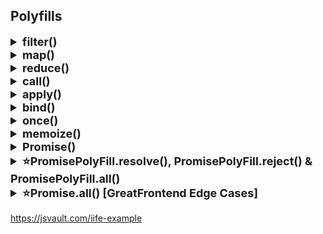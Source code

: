 ## Polyfills

<details >
 <summary style="font-size: large; font-weight: bold">filter()</summary>

https://www.greatfrontend.com/questions/javascript/array-filter?list=one-week

Basic Solution:
```js
Array.prototype.myFilter = function(cb) {
    let temp = [];
    for(let i = 0; i < this.length; i++){
        if(cb(this[i], i, this)){
            temp.push(this[i]);
        }
    }
    
    return temp;
}
```

Solution Covering Edge Cases:
```js
Array.prototype.myFilter = function (callbackFn, thisArg) {
  let res = [];

  for(let i = 0; i < this.length; i++){
    if(
       // Ignore index if value is not defined for index (e.g. in sparse arrays [1, 2, , 4]).
      Object.hasOwn(this, i) && 
        // Some callback functions may require  element, index, array, and this. 
      callbackFn.call(thisArg, this[i], i, this)
      ){
        res.push(this[i]);
      }
  }

  return res;
};
```
Edge Case:
1. Passing the `index` and `array` to the filter callback.
   TestCase:
```js
const isSquareEven = (_: any, index: number, array: Array<any>) =>
  (array[index] * array[index]) % 2 === 0;

test('reducer uses array argument when provided', () => {
    expect([1, 2, 3, 4].myFilter(isSquareEven)).toStrictEqual([2, 4]);
});
```

2. Invoking the filter callback with the correct `this` if `thisArg` is specified.
3. Sparse arrays, e.g. `[1, 2, , 4]`. The empty values should be ignored while traversing the array.
</details>



<details >
 <summary style="font-size: large; font-weight: bold">map()</summary>

https://www.greatfrontend.com/questions/javascript/array-map

**Basic Solution:**
```js
// arr.map((num, i, arr) => {})
Array.prototype.myMap = function(cb) {
    let temp = [];
    
    for(let i = 0; i < this.length; i++){
        temp.push(cb(this[i], i, this));
    }
    
    return temp;
}
```

Inside the loop, we call the callback function with three arguments:
- `this[i]`: The current element of the array.
- `i`: The index of the current element.
- `this`: The original array (useful for methods that need context).

Usage
```js
const nums = [1,2,3,4];

const multiplyThree = nums.myMap((num, i, arr) => {
    return num * 3;
})

console.log(multiplyThree);
```

In TypeScript

```ts
Array.prototype.map<T, U>(callback: (value: T, index: number, array: T[]) => U): U[] {
    const newArray: U[] = [];
    for (let i = 0; i < this.length; i++) {
      newArray.push(callback(this[i], i, this));
    }
    return newArray;
  }
```


**Solution Covering Edge Cases:**
```js
Array.prototype.myMap = function (callbackFn, thisArg) {
    let res = [];

    for(let i = 0; i < this.length; i++){
        if(Object.hasOwn(this, i))
            res[i] = callbackFn.call(thisArg, this[i], i, this);
    }

    return res;
};
```

Edges Cases:
- Passing the `index` and `array` to the map callback.
- Calling the map callback with the correct this if `thisArg` is specified.
- Sparse arrays (e.g. `[1, 2, , 4]`). The empty values should be ignored while traversing the array.
</details>






<details >
 <summary style="font-size: large; font-weight: bold">reduce()</summary>

https://www.greatfrontend.com/questions/javascript/array-reduce

Basic Solution:
```js
// arr.reduce((accumulator, curr, i, arr) => {}, initialValue)
Array.prototype.myReduce = function(cb, initialValue){
    var accumulator = initialValue;
    
    for(let i = 0; i < this.length; i++){
        //checking accumulator first is important because
        //if we don't have initialValue, accumulator will be undefined
        accumulator = accumulator ? cb(accumulator, this[i], i, this) : this[i];
    }
    
    return accumulator;
}
```

Covering Edge Cases:
```js
Array.prototype.myReduce = function (callbackFn, initialValue) {
  let acc = initialValue;
  let i = 0;

  if((initialValue === undefined || initialValue === null)){
    if(this.length > 0){
      acc = this[0];
      i++;
    }
    else
      throw new Error("Invalid call")
  }
    

  for(; i < this.length; i++){
    //for handling sparse array value
    if(Object.hasOwn(this, i))
      acc = callbackFn(acc,this[i], i, this);
  }

  return acc;
};
```

**Edge Cases:**
- Empty array, with and without the `initialValue` argument.
- Single-value array, with and without the `initialValue` argument.
- Passing the `index` and `array` to the reducer callback.
- Sparse arrays, e.g. `[1, 2, , 4]`. The empty values should be ignored while traversing the array.
</details>

<details >
 <summary style="font-size: large; font-weight: bold">call()</summary>

https://www.greatfrontend.com/questions/javascript/function-call
```js
Function.prototype.myCall = function (context = {}, ...args) {
    if(typeof this !== 'function' || !this)
        throw new Error('Invalid call');

    /** If nothing is provided for context then
     * above empty param will fill the context
     * variable with {}.
     * But if explicitly null or undefined is given
     * then below code will fill {}
     */
    if(!context)
        context = {};

    context.fn = this;
    return context.fn(...args);
};
```


In the given code, `this` refers to the function on which `myCall` is being invoked. This is because `myCall` is added to the `Function.prototype`, meaning it becomes a method that can be called on any function.

### Example Usage:

Suppose you have a function `greet`:

```javascript
function greet(message) {
    console.log(`${message}, ${this.name}`);
}
```

You can use `myCall` to call `greet` with a specific context:

```javascript
const person = { name: 'Alice' };

greet.myCall(person, 'Hello');  // Output: "Hello, Alice"
```

In this example:
- `this` inside `myCall` refers to the `greet` function.
- `context` is the `person` object `{ name: 'Alice' }`.
- `context.fn = this` assigns the `greet` function to `context.fn`.
- `context.fn(...args)` calls the `greet` function with `person` as the context and `'Hello'` as the argument.
We can use same logic like GF function called by BF, hence `this` will point to BF object

**Note:** _With `call()` function, we are trying to make sure our provided function
is called in the **context of a provided object**. Therefore, we defined our 
provided function inside a given context object then try to execute it._

**Other Solutions:**
1. 
```js
Function.prototype.myCall = function (context ={}, ...arg) {
return this.bind(context)(...arg);
};
```
```js
Function.prototype.myCall = function (context ={}, ...arg) {
return this.bind(context, ...arg)();
};
```
```js
Function.prototype.myCall = function (context ={}, ...arg) {
return this.apply(context, [...arg]);
};
```
</details>

<details >
 <summary style="font-size: large; font-weight: bold">apply()</summary>

https://www.greatfrontend.com/questions/javascript/function-apply
```js
Function.prototype.myApply = function (context = {}, args = []) {
    if(typeof this !== 'function')
        throw new Error('Invalid Call');

    if(!Array.isArray(args))
        throw new Error("args must be array");

    if(!context)
        context = {};

    context.fn = this;
    return context.fn(...args);
};
```

Here last return line is very important if you don't spread arguments
then you get below error
![img_1.png](img_1.png)
Testcase Used:
```js
import './function-apply';

describe('Function.prototype.myApply', () => {
  function sum(...args: Array<number>) {
    return args.reduce((acc, num) => acc + num, 0);
  }

  test('with a parameter', () => {
    expect(sum.myApply(null, [1])).toBe(1);
  });
});
```

**Reason:** When you use `context.fn(args)`, you're passing the `args` array as a single argument, rather than spreading it out as individual arguments

**Other Solution:**
1. 
```js
Function.prototype.myApply = function (context = {}, argArray = []) {
  return this.bind(context)(...argArray);
};
```
2. Or you can also pass the argArray into bind() before executing it.
```js
Function.prototype.myApply = function (context = {}, argArray = []) {
  return this.bind(context, ...argArray)();
};
```
3.
```js
Function.prototype.myApply = function (context = {}, argArray = []) {
  return this.call(context, ...argArray);
};
```
</details>

<details >
 <summary style="font-size: large; font-weight: bold">bind()</summary>

https://www.greatfrontend.com/questions/javascript/function-bind
More Accurate Solution:
```js
Function.prototype.myBind = function (context = {}, ...initialArgs) {
  if(typeof this !== 'function')
    throw new Error("Invalid Call");

  if(!context)
    context = {};

  context.fn = this;

  return function(...newArgs){
    return context.fn(...initialArgs,...newArgs);
  }
};
```

Basic Solution:
```js
Function.prototype.myBind = function(context = {}, ...args){
    if(typeof this !== 'function'){
        throw new TypeError(this + 'cannot be bound as its not callable');
    }
    
    context.fn = this;
    return function(...newArgs){
        return context.fn(...args, ...newArgs);
    }
}
```

Check `once()` function explanation and try to execute above in browser with below
break point to understand this better
![img_8.png](images/img_8.png)


**Other Solutions:**
Look in greatfrontend solutions
</details>

<details >
 <summary style="font-size: large; font-weight: bold">once()</summary>

https://www.greatfrontend.com/questions/javascript/once

Solution-1:
```js
function once(func, context){
    let ran;
    
    return function() {
        if(func) {
            ran = func.apply(context || this, arguments);
            func = null;
        }
        
        return ran;
    };
}
```

My Solution:
```js
export default function once(func, context) {
  let ran;

   return function(...args) {
    if(!ran){
      ran = func.apply(context || this, args);
    }

    return ran;
   }
}
```

Usage
```js
const hello = once((a,b) => console.log("hello", a, b));

hello(1,2);
hello(2,3);
```
![img.png](img.png)

<details >
 <summary style="font-size: small; font-weight: bold">My Explanation</summary>

I have added different break-points and they will stop the code
when we hit them.

1. Memory Creation Phase👇🏻
<br>
We have `hello` stored with value `<value unavailable>` and `once`
is stored with its code
![img_1.png](images/img_1.png)

2. Code Execution Phase, we start with line 15 straight. Push the `once` in `Call Stack`
After line 15 execute we hit line 3 break-point and below are values we have
![img_2.png](images/img_2.png)

3. Next we hit line-17, before this line execution we have 
`hello` function under the script with closure.
Call stack have Global execution context right now
![img_3.png](images/img_3.png)

4. Next when line-17 start executing we first hit line-7 breakpoint, since we are trying to 
execute returned anonymous function by `once` function.
Call stack hold this anonymous function 
![img_4.png](images/img_4.png)

6. Once line-7 execute we move to next break-point line-11. Now our `closure` `func` becomes `null`
![img_5.png](images/img_5.png)

7. Next we hit line-11 again, as `closure` `func` was set to `null` previously hence we didn't 
go into the if condition. We can also confirm the func value from below screenshot
![img_6.png](images/img_6.png)

8. finally everything clear up from Call stack and memory
![img_7.png](images/img_7.png)
</details>

<details >
 <summary style="font-size: small; font-weight: bold">Gemini's Explanation</summary>

I'd be glad to explain the code line by line, including closure creation and state changes:

**Line 1:**

```javascript
function once(func, context) {
```

- **Function declaration:** This line declares a function named `once`.
- **Parameters:** The function takes two parameters:
    - `func`: This is expected to be a function that will be executed only once.
    - `context` (optional): This is an optional parameter that specifies the context (`this` value) in which `func` should be called. If not provided, `this` will refer to the function where `once` is called.

**Line 2:**

```javascript
let ran;
```

- **Variable declaration:** A variable named `ran` is declared inside the `once` function with `let`. This variable will be used to store the return value of `func` if it has been executed. It is initially set to `undefined`.

**Line 3:**

```javascript
return function() {
```

- **Function return:** The `once` function returns another function (an inner function). This creates a closure.

**State after line 3:**

- At this point, the `once` function has not been executed yet. The `ran` variable is still `undefined`.

**Inner function (closure):**

The inner function returned by `once` is where the closure magic happens. It has access to the variables declared within the `once` function's scope (including `ran` and the arguments passed to `once`). This creates a closure because the inner function "remembers" the state of its outer function even when the outer function has finished executing.

**Lines 4-7 (inside the inner function):**

```javascript
if (func) {
  ran = func.apply(context || this, arguments);
  func = null;
}
return ran;
};
```

- **Conditional check:** This checks if `func` is still a function (not null). This ensures that `func` is executed only once.
- **Execution (if `func` is not null):**
    - `ran = func.apply(context || this, arguments);`: If `func` is not null, it's executed using `apply`. This allows you to specify the `context` (`this` value) and arguments for the function call.
        - `context || this`: If `context` is provided, it's used as the context for `func`. Otherwise, `this` refers to the object where the inner function is called.
        - `arguments`: The arguments passed to the inner function are used as arguments for `func`.
    - `func = null;`: After `func` is executed, it's set to `null` to prevent further execution.
- **Return:** The inner function returns the value stored in `ran` (the result of `func` if it was executed, or `undefined` otherwise).

**State after executing the inner function for the first time (hello(1, 2)):**

- `func` is now set to `null` inside the closure.
- `ran` holds the return value of `console.log("hello", 1, 2)`.

**State after executing the inner function for the second time (hello(2, 3)):**

- Since `func` is already `null`, the `if` condition fails, and `func` is not executed again.
- The inner function simply returns the previously stored value in `ran` (which remains the result of the first call).

**Output:**

The code will print "hello 1 2" only once, even though `hello` is called twice. This demonstrates how the closure ensures that `func` is executed at most once.
</details>
</details>

<details >
 <summary style="font-size: large; font-weight: bold">memoize()</summary>

https://www.greatfrontend.com/questions/javascript/memoize-ii

```js
function myMemoize(fn, context){
    const res = {};
    
    return function (...args){
       var argsCache = JSON.stringify(args);
       if(!res[argsCache]){
           res[argsCache] = fn.call(context || this, ...args);
       }
       return res[argsCache];
    }
}
```

Usage
```js
const clumsyProduct = (num1, num2) => {
    for(let i = 1; i <= 10000000; i++){}
    
    return num1 * num2;
}

const memoizedClumzyProduct = myMemioze(clumsyProduct);

console.log(memoizedClumzyProduct(2, 3));
console.log(memoizedClumzyProduct(2, 3));
```
</details>

<details >
 <summary style="font-size: large; font-weight: bold">Promise()</summary>

<details >
 <summary style="font-size: small; font-weight: bold">Stage-1</summary>

- Basic structure
- Asynchronous `.then()` execution


```js
// Create a Constructor Function
function PromisePolyFill(executor){
    let onResolve, onReject;

    function resolve(value){
        onResolve(value);
    }

    function reject(value){
        onReject(value);
    }

    this.then = function(callback){
        onResolve = callback;
        return this;
    }

    this.catch = function(callback){
        onReject = callback;
        return this;
    }

    executor(resolve, reject);
}


const examplePromise = new PromisePolyFill((res, rej) => {
    setTimeout(() => {
        res(2);
    }, 1000);
})

examplePromise.then((res) => {
    console.log("res : ", res)
}).catch((error) => {
    console.log("error : ", error)
});

```

- Try to run this in browser with break points you will get error for synchronous execution, as 
no `onResolve` function is defined when we try to execute the `.then()`

- Synchronous execution
![img_9.png](images/img_9.png)

- Asynchronous execution
![img_10.png](images/img_10.png)
</details>

<details >
 <summary style="font-size: small; font-weight: bold">Stage-2</summary>

- Synchronous `.then()` execution

```js
// Create a Constructor Function
function PromisePolyFill(executor){
    let onResolve,
        onReject,
        isFullfilled = false,
        isCalled,
        value;

    function resolve(val){
        isFullfilled = true;
        value = val;

        if(typeof onResolve === 'function'){
            onResolve(val);
            isCalled = true;
        }
    }

    function reject(val){
        onReject(val);
    }

    this.then = function(callback){
        onResolve = callback;

        if(isFullfilled && !isCalled){
            onResolve(value);
            isCalled = true;
        }
        return this;
    }

    this.catch = function(callback){
        onReject = callback;
        return this;
    }

    executor(resolve, reject);
}


const examplePromise = new PromisePolyFill((res, rej) => {
    // setTimeout(() => {
    res(2);

    // }, 1000);
})

examplePromise.then((res) => {
    console.log("res : ", res)
}).catch((error) => {
    console.log("error : ", error)
});
```
</details>


<details >
 <summary style="font-size: small; font-weight: bold">Stage-3</summary>

- Similarly do it for `reject` part

```js
// Create a Constructor Function
function PromisePolyFill(executor){
    let onResolve,
        onReject,
        isFullfilled = false,
        isRejected = false,
        isCalled,
        value;

    function resolve(val){
        isFullfilled = true;
        value = val;

        if(typeof onResolve === 'function'){
            onResolve(val);
            isCalled = true;
        }
    }

    function reject(val){
        isRejected = true;
        value = val;

        if(typeof onReject === 'function'){
            onReject(val);
            isCalled = true;
        }
    }

    this.then = function(callback){
        onResolve = callback;

        if(isFullfilled && !isCalled){
            onResolve(value);
            isCalled = true;
        }
        return this;
    }

    this.catch = function(callback){
        onReject = callback;

        if(isRejected && !isCalled){
            onReject(value);
            isCalled = true;
        }
        return this;
    }

    //Error Handling through `try` `catch` block for executor
    try{
        executor(resolve, reject);
    }
    catch(error){
        reject(error);
    }
}


const examplePromise = new PromisePolyFill((res, rej) => {
    // setTimeout(() => {
    rej(2);
    // }, 1000);
})

examplePromise.then((res) => {
    console.log("res : ", res)
}).catch((error) => {
    console.log("error : ", error)
});

```
</details>

Referred Video: https://youtu.be/Th3rZjfKKhI?si=q4-ACTNygFJqkEb7&t=1576
<br>
Referred Article: https://dev.to/vijayprwyd/polyfill-for-promises-1f0e
</details>





<details >
 <summary style="font-size: large; font-weight: bold">⭐PromisePolyFill.resolve(), PromisePolyFill.reject() & PromisePolyFill.all()</summary>

This is an important interview question, `promise` polyfill can be skipped but
this needs to be covered. 

Here we can use our own `promise` polyfill or use inbuilt `Promise` to write
polyfill for the above functions 

`Promise.allPolyfill` like this, but it will have same implementation

```js
PromisePolyFill.resolve = (val) =>
  new PromisePolyFill(function executor(resolve, _reject) {
    resolve(val);
  });

PromisePolyFill.reject = (reason) =>
  new PromisePolyFill(function executor(resolve, reject) {
    reject(reason);
  });
```


```js
PromisePolyFill.all = (promises) => {
  let fulfilledPromises = [],
    result = [];

  function executor(resolve, reject) {
    promises.forEach((promise, index) =>
      promise
        .then((val) => {

          fulfilledPromises.push(true);
          result[index] = val;

          if (fulfilledPromises.length === promises.length) {
            return resolve(result);
          }
        })
        .catch((error) => {
          return reject(error);
        })
    );
  }
  return new PromisePolyFill(executor);
};

```

Here again we create our own executor function, and return back our promise object which would take in this executor.
Our executor function would work as below :

- We maintain an array named fulfilledPromises and push values to it whenever any promise is resolved.
- If all promises are resolved ( fulfilledPromises.length === promises.length ) we invoke resolve .
- If any promise is rejected we invoke the reject

</details>



<details >
 <summary style="font-size: large; font-weight: bold">⭐Promise.all() [GreatFrontend Edge Cases]</summary>

Same like above, only using inbuilt `Promise` and covering some edge cases which above 
solution fails to resolve

https://www.greatfrontend.com/questions/javascript/promise-all?list=one-week

![img_11.png](images/img_11.png)

Solution:1 
```js
/**
 * @param {Array} iterable
 * @return {Promise<Array>}
 */
export default function promiseAll(iterable) {
    let unresolvedCount = iterable.length;
    let res = [];

    if(unresolvedCount === 0){
        return Promise.resolve([]);
    }

    const promise = new Promise((resolve, reject) => {

        iterable.forEach((p, index) => {
            
            p.then((data) => {
                res[index] = data;
                unresolvedCount--;

                if(unresolvedCount === 0){
                    resolve(res);
                    return;
                }
            })
            .catch((error) => {
                reject(error);
                return;
            })
            
        })

    })

    return promise;

}
```
This will fail if `iterable` array don't have `Promise`, but some are just plain value like 4, "dd" etc

Solution-2
```js
/**
 * @param {Array} iterable
 * @return {Promise<Array>}
 */
export default function promiseAll(iterable) {
  let unresolvedCount = iterable.length;
  let res = [];

  if(unresolvedCount === 0){
    return Promise.resolve([]);
  }

  const promise = new Promise((resolve, reject) => {

      iterable.forEach((p, index) => {
        if(!(p instanceof Promise)){
          unresolvedCount--;
          res[index] = p;

          if(unresolvedCount === 0){
            resolve(res);
            return;
          }
        }
        else{
          p.then((data) => {
          res[index] = data;
          unresolvedCount--;

          if(unresolvedCount === 0){
            resolve(res);
            return;
          }
        })
        .catch((error) => {
          reject(error);
          return;
        })
        }
      })
      
  })

  return promise;

}
```

Here we check whether given element in an array is `Promise` or not

Solution-3:(Much Better and Clean Solution)

```js
/**
 * @param {Array} iterable
 * @return {Promise<Array>}
 */
export default function promiseAll(iterable) {
  return new Promise((resolve, reject) => {
    let result = new Array(iterable.length);
    let unresolvedCount = iterable.length;

    if(unresolvedCount === 0){
      resolve(result);
      return;
    }

    iterable.forEach((p, index) => {
      Promise.resolve(p).then((data) => {
        result[index] = data;
        unresolvedCount--;

        if(unresolvedCount === 0){
          resolve(result);
          return;
        }
      }, (error) => {
        reject(error);
        return;
      })
    })
  })
}
```
</details>

https://jsvault.com/iife-example

